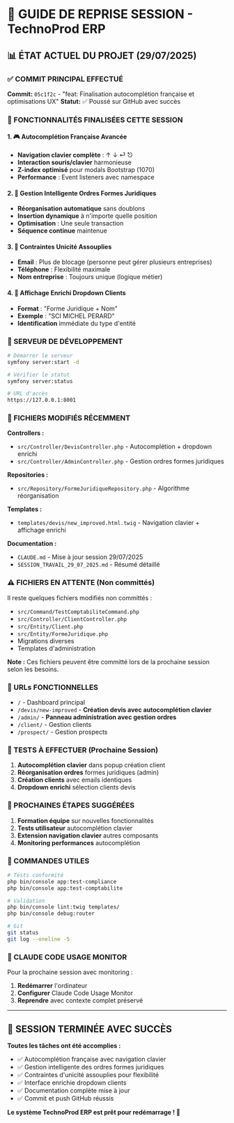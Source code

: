 # 🚀 GUIDE DE REPRISE SESSION - TechnoProd ERP

## 📊 ÉTAT ACTUEL DU PROJET (29/07/2025)

### ✅ COMMIT PRINCIPAL EFFECTUÉ
**Commit:** `05c1f2c` - "feat: Finalisation autocomplétion française et optimisations UX"
**Statut:** ✅ Poussé sur GitHub avec succès

### 🎯 FONCTIONNALITÉS FINALISÉES CETTE SESSION

#### 1. 🎮 **Autocomplétion Française Avancée**
- **Navigation clavier complète** : ↑ ↓ ⏎ ⎋
- **Interaction souris/clavier** harmonieuse
- **Z-index optimisé** pour modals Bootstrap (1070)
- **Performance** : Event listeners avec namespace

#### 2. 🔧 **Gestion Intelligente Ordres Formes Juridiques**
- **Réorganisation automatique** sans doublons
- **Insertion dynamique** à n'importe quelle position
- **Optimisation** : Une seule transaction
- **Séquence continue** maintenue

#### 3. 🚫 **Contraintes Unicité Assouplies**
- **Email** : Plus de blocage (personne peut gérer plusieurs entreprises)
- **Téléphone** : Flexibilité maximale
- **Nom entreprise** : Toujours unique (logique métier)

#### 4. 🎨 **Affichage Enrichi Dropdown Clients**
- **Format** : "Forme Juridique + Nom"
- **Exemple** : "SCI MICHEL PERARD"
- **Identification** immédiate du type d'entité

### 🔧 SERVEUR DE DÉVELOPPEMENT

```bash
# Démarrer le serveur
symfony server:start -d

# Vérifier le statut
symfony server:status

# URL d'accès
https://127.0.0.1:8001
```

### 📁 FICHIERS MODIFIÉS RÉCEMMENT

**Controllers :**
- `src/Controller/DevisController.php` - Autocomplétion + dropdown enrichi
- `src/Controller/AdminController.php` - Gestion ordres formes juridiques

**Repositories :**
- `src/Repository/FormeJuridiqueRepository.php` - Algorithme réorganisation

**Templates :**
- `templates/devis/new_improved.html.twig` - Navigation clavier + affichage enrichi

**Documentation :**
- `CLAUDE.md` - Mise à jour session 29/07/2025
- `SESSION_TRAVAIL_29_07_2025.md` - Résumé détaillé

### ⚠️ FICHIERS EN ATTENTE (Non committés)

Il reste quelques fichiers modifiés non committés :
- `src/Command/TestComptabiliteCommand.php`
- `src/Controller/ClientController.php`
- `src/Entity/Client.php`
- `src/Entity/FormeJuridique.php`
- Migrations diverses
- Templates d'administration

**Note :** Ces fichiers peuvent être committé lors de la prochaine session selon les besoins.

### 🎯 URLs FONCTIONNELLES

- `/` - Dashboard principal
- `/devis/new-improved` - **Création devis avec autocomplétion clavier**
- `/admin/` - **Panneau administration avec gestion ordres**
- `/client/` - Gestion clients
- `/prospect/` - Gestion prospects

### 🧪 TESTS À EFFECTUER (Prochaine Session)

1. **Autocomplétion clavier** dans popup création client
2. **Réorganisation ordres** formes juridiques (admin)
3. **Création clients** avec emails identiques
4. **Dropdown enrichi** sélection clients devis

### 🚀 PROCHAINES ÉTAPES SUGGÉRÉES

1. **Formation équipe** sur nouvelles fonctionnalités
2. **Tests utilisateur** autocomplétion clavier
3. **Extension navigation clavier** autres composants
4. **Monitoring performances** autocomplétion

### 💾 COMMANDES UTILES

```bash
# Tests conformité
php bin/console app:test-compliance
php bin/console app:test-comptabilite

# Validation
php bin/console lint:twig templates/
php bin/console debug:router

# Git
git status
git log --oneline -5
```

### 🎯 CLAUDE CODE USAGE MONITOR

Pour la prochaine session avec monitoring :
1. **Redémarrer** l'ordinateur
2. **Configurer** Claude Code Usage Monitor  
3. **Reprendre** avec contexte complet préservé

---

## 🎉 SESSION TERMINÉE AVEC SUCCÈS

**Toutes les tâches ont été accomplies :**
- ✅ Autocomplétion française avec navigation clavier
- ✅ Gestion intelligente des ordres formes juridiques  
- ✅ Contraintes d'unicité assouplies pour flexibilité
- ✅ Interface enrichie dropdown clients
- ✅ Documentation complète mise à jour
- ✅ Commit et push GitHub réussis

**Le système TechnoProd ERP est prêt pour redémarrage ! 🚀**